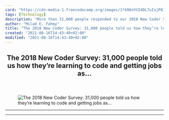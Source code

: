 ```yaml
---
card: "https://cdn-media-1.freecodecamp.org/images/1*b96nYCE4DL7uIsjP8Il3JQ.png"
tags: [Technology]
description: "More than 31,000 people responded to our 2018 New Coder Surve"
author: "Milad E. Fahmy"
title: "The 2018 New Coder Survey: 31,000 people told us how they’re learning to code and getting jobs as…"
created: "2021-08-16T14:43:40+02:00"
modified: "2021-08-16T14:43:40+02:00"
---
```

<div class="site-wrapper">
<main id="site-main" class="site-main outer">
<div class="inner">
<article class="post-full post tag-technology tag-tech tag-data-science tag-learning-to-code tag-life-lessons ">
<header class="post-full-header">
<h1 class="post-full-title">The 2018 New Coder Survey: 31,000 people told us how they’re learning to code and getting jobs as…</h1>
</header>
<figure class="post-full-image">
<picture>
<source media="(max-width: 700px)" sizes="1px" srcset="data:image/gif;base64,R0lGODlhAQABAIAAAAAAAP///yH5BAEAAAAALAAAAAABAAEAAAIBRAA7 1w">
<source media="(min-width: 701px)" sizes="(max-width: 800px) 400px,
(max-width: 1170px) 700px,
1400px" srcset="https://cdn-media-1.freecodecamp.org/images/1*b96nYCE4DL7uIsjP8Il3JQ.png 300w,
https://cdn-media-1.freecodecamp.org/images/1*b96nYCE4DL7uIsjP8Il3JQ.png 600w,
https://cdn-media-1.freecodecamp.org/images/1*b96nYCE4DL7uIsjP8Il3JQ.png 1000w,
https://cdn-media-1.freecodecamp.org/images/1*b96nYCE4DL7uIsjP8Il3JQ.png 2000w">
<img onerror="this.style.display='none'" src="https://cdn-media-1.freecodecamp.org/images/1*b96nYCE4DL7uIsjP8Il3JQ.png" alt="The 2018 New Coder Survey: 31,000 people told us how they’re learning to code and getting jobs as…">
</picture>
</figure>
<section class="post-full-content">
<div class="post-content">
</div>
<hr>
<hr>
</section>
</article>
</div>
</main>
</div>
<!-- Google Tag Manager (noscript) -->
<!-- End Google Tag Manager (noscript) -->
